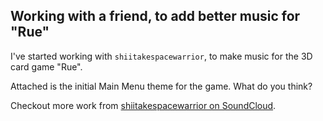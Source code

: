 ## Working with a friend, to add better music for "Rue"

I've started working with `shiitakespacewarrior`, to make music for the 3D card game "Rue".

Attached is the initial Main Menu theme for the game. What do you think?

Checkout more work from <a class="button" href="https://soundcloud.com/shiitakespacewarrior">shiitakespacewarrior on SoundCloud</a>.
